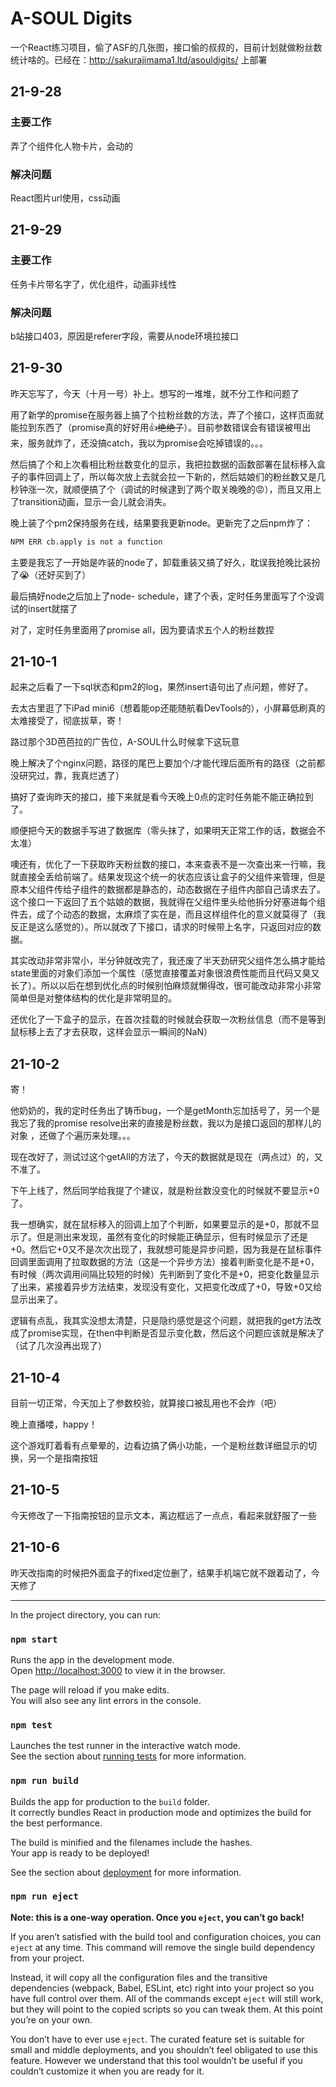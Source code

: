 # A-SOUL Digits

一个React练习项目，偷了ASF的几张图，接口偷的叔叔的，目前计划就做粉丝数统计啥的。已经在：http://sakurajimama1.ltd/asouldigits/ 上部署

## 21-9-28

### 主要工作

弄了个组件化人物卡片，会动的

### 解决问题

React图片url使用，css动画

## 21-9-29

### 主要工作

任务卡片带名字了，优化组件，动画非线性

### 解决问题

b站接口403，原因是referer字段，需要从node环境拉接口

## 21-9-30

昨天忘写了，今天（十月一号）补上。想写的一堆堆，就不分工作和问题了

用了新学的promise在服务器上搞了个拉粉丝数的方法，弄了个接口，这样页面就能拉到东西了（promise真的好好用👍~~绝绝子~~）。目前参数错误会有错误被甩出来，服务就炸了，还没搞catch，我以为promise会吃掉错误的。。。

然后搞了个和上次看相比粉丝数变化的显示，我把拉数据的函数部署在鼠标移入盒子的事件回调上了，所以每次放上去就会拉一下新的，然后姑娘们的粉丝数又是几秒钟涨一次，就顺便搞了个（调试的时候逮到了两个取关晚晚的😡），而且又用上了transition动画，显示一会儿就会消失。

晚上装了个pm2保持服务在线，结果要我更新node。更新完了之后npm炸了：

```sh
NPM ERR cb.apply is not a function
```

主要是我忘了一开始是咋装的node了，卸载重装又搞了好久，耽误我抢晚比装扮了😭（还好买到了）

最后搞好node之后加上了node- schedule，建了个表，定时任务里面写了个没调试的insert就摆了

对了，定时任务里面用了promise all，因为要请求五个人的粉丝数捏

## 21-10-1

起来之后看了一下sql状态和pm2的log，果然insert语句出了点问题，修好了。

去太古里逛了下iPad mini6（想着能op还能随航看DevTools的），小屏幕低刷真的太难接受了，彻底拔草，寄！

路过那个3D芭芭拉的广告位，A-SOUL什么时候拿下这玩意

晚上解决了个nginx问题，路径的尾巴上要加个/才能代理后面所有的路径（之前都没研究过，靠，我真烂透了）

搞好了查询昨天的接口，接下来就是看今天晚上0点的定时任务能不能正确拉到了。

顺便把今天的数据手写进了数据库（零头抹了，如果明天正常工作的话，数据会不太准）

噢还有，优化了一下获取昨天粉丝数的接口，本来查表不是一次查出来一行嘛，我就直接全丢给前端了。结果发现这个统一的状态应该让盒子的父组件来管理，但是原本父组件传给子组件的数据都是静态的，动态数据在子组件内部自己请求去了。这个接口一下返回了五个姑娘的数据，我就得在父组件里头给他拆分好塞进每个组件去，成了个动态的数据，太麻烦了实在是，而且这样组件化的意义就莫得了（我反正是这么感觉的）。所以就改了下接口，请求的时候带上名字，只返回对应的数据。

其实改动非常非常小，半分钟就改完了，我还废了半天劲研究父组件怎么搞才能给state里面的对象们添加一个属性（感觉直接覆盖对象很浪费性能而且代码又臭又长了）。所以以后在想到优化点的时候别怕麻烦就懒得改，很可能改动非常小非常简单但是对整体结构的优化是非常明显的。

还优化了一下盒子的显示，在首次挂载的时候就会获取一次粉丝信息（而不是等到鼠标移上去了才去获取，这样会显示一瞬间的NaN）

## 21-10-2

寄！

他奶奶的，我的定时任务出了铸币bug，一个是getMonth忘加括号了，另一个是我忘了我的promise resolve出来的直接是粉丝数，我以为是接口返回的那样儿的对象 ，还做了个遍历来处理。。。

现在改好了，测试过这个getAll的方法了，今天的数据就是现在（两点过）的，又不准了。

下午上线了，然后同学给我提了个建议，就是粉丝数没变化的时候就不要显示+0了。

我一想确实，就在鼠标移入的回调上加了个判断，如果要显示的是+0，那就不显示了。但是测出来发现，虽然有变化的时候能正确显示，但有时候显示了还是+0。然后它+0又不是次次出现了，我就想可能是异步问题，因为我是在鼠标事件回调里面调用了拉取数据的方法（这是一个异步方法）接着判断变化是不是+0，有时候（两次调用间隔比较短的时候）先判断到了变化不是+0，把变化数量显示了出来，紧接着异步方法结束，发现没有变化，又把变化改成了+0，导致+0又给显示出来了。

逻辑有点乱，我其实没想太清楚，只是隐约感觉是这个问题，就把我的get方法改成了promise实现，在then中判断是否显示变化数，然后这个问题应该就是解决了（试了几次没再出现了）

## 21-10-4

目前一切正常，今天加上了参数校验，就算接口被乱用也不会炸（吧）

晚上直播喽，happy！

这个游戏盯着看有点晕晕的，边看边搞了俩小功能，一个是粉丝数详细显示的切换，另一个是指南按钮

## 21-10-5

今天修改了一下指南按钮的显示文本，离边框远了一点点，看起来就舒服了一些

## 21-10-6

昨天改指南的时候把外面盒子的fixed定位删了，结果手机端它就不跟着动了，今天修了

---




In the project directory, you can run:

### `npm start`

Runs the app in the development mode.\
Open [http://localhost:3000](http://localhost:3000) to view it in the browser.

The page will reload if you make edits.\
You will also see any lint errors in the console.

### `npm test`

Launches the test runner in the interactive watch mode.\
See the section about [running tests](https://facebook.github.io/create-react-app/docs/running-tests) for more information.

### `npm run build`

Builds the app for production to the `build` folder.\
It correctly bundles React in production mode and optimizes the build for the best performance.

The build is minified and the filenames include the hashes.\
Your app is ready to be deployed!

See the section about [deployment](https://facebook.github.io/create-react-app/docs/deployment) for more information.

### `npm run eject`

**Note: this is a one-way operation. Once you `eject`, you can’t go back!**

If you aren’t satisfied with the build tool and configuration choices, you can `eject` at any time. This command will remove the single build dependency from your project.

Instead, it will copy all the configuration files and the transitive dependencies (webpack, Babel, ESLint, etc) right into your project so you have full control over them. All of the commands except `eject` will still work, but they will point to the copied scripts so you can tweak them. At this point you’re on your own.

You don’t have to ever use `eject`. The curated feature set is suitable for small and middle deployments, and you shouldn’t feel obligated to use this feature. However we understand that this tool wouldn’t be useful if you couldn’t customize it when you are ready for it.

